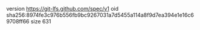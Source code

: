 version https://git-lfs.github.com/spec/v1
oid sha256:8974fe3c976b556fb9bc9267031a7d5455a114a8f9d7ea394e1e16c69708ff66
size 631
